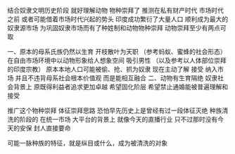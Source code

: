 结合奴隶文明历史阶段 就好理解动物 物种崇拜了
推测在私有财产时代 市场时代之前
或者可能借着市场时代兴起的势头
印度成功繁衍了大量人口 顺利成为最大的奴隶源市场
为巩固奴隶市场而有了种姓制和动物物种崇拜
动物崇拜至少有两点可取

一、原本的母系氏族仍然以生育 开枝散叶为天职
（参考蚂蚁、蜜蜂的社会形态）
在自由市场环境中以动物形象给人想象空间 吸引男性
（以及参考以人体部位崇拜的印度宗教）
原本本地人口可能被偷、抢、抓为奴隶
现在主动了解 接受 纳入市场
并且不违背母系社会根本价值观 而是能相互融合
二、动物有生育隔绝
奴隶社会背景上 原既得利益者追求更加卓越 希望固化阶层
希望禁止通婚能被普遍理解和接受

推广这个物种崇拜 体征崇拜思路
恐怕早先历史上是曾经有过一段体征灭绝 种族清洗的阶段的
在统一市场 大平台的背景上 就像今天的直播行业
只不过那时没有今天的安保 封人直接要命

可能一脉种族的特征，就是纵目或什么，成为被清洗的对象

